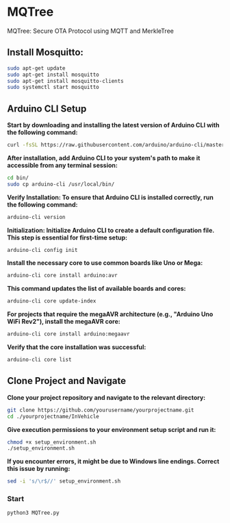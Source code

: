 # MQTree
MQTree: Secure OTA Protocol using MQTT and MerkleTree

## Install Mosquitto:
```bash
sudo apt-get update
sudo apt-get install mosquitto
sudo apt-get install mosquitto-clients
sudo systemctl start mosquitto
```

## Arduino CLI Setup
**Start by downloading and installing the latest version of Arduino CLI with the following command:**
```bash
curl -fsSL https://raw.githubusercontent.com/arduino/arduino-cli/master/install.sh | sh
```

**After installation, add Arduino CLI to your system's path to make it accessible from any terminal session:**
```bash
cd bin/
sudo cp arduino-cli /usr/local/bin/
```

**Verify Installation: To ensure that Arduino CLI is installed correctly, run the following command:**
```bash
arduino-cli version
```

**Initialization: Initialize Arduino CLI to create a default configuration file. This step is essential for first-time setup:**
```bash
arduino-cli config init
```

**Install the necessary core to use common boards like Uno or Mega:**
```bash
arduino-cli core install arduino:avr
```

**This command updates the list of available boards and cores:**
```bash
arduino-cli core update-index
```

**For projects that require the megaAVR architecture (e.g., "Arduino Uno WiFi Rev2"), install the megaAVR core:**
```bash
arduino-cli core install arduino:megaavr
```

**Verify that the core installation was successful:**
```bash
arduino-cli core list
```

## Clone Project and Navigate

**Clone your project repository and navigate to the relevant directory:**
```bash
git clone https://github.com/yourusername/yourprojectname.git
cd ./yourprojectname/InVehicle
```

**Give execution permissions to your environment setup script and run it:**
```bash
chmod +x setup_environment.sh
./setup_environment.sh
```

**If you encounter errors, it might be due to Windows line endings. Correct this issue by running:**
```bash
sed -i 's/\r$//' setup_environment.sh
```

### Start
```bash
python3 MQTree.py
```
